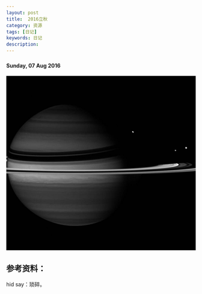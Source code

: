```yaml
---
layout: post
title:  2016立秋
category: 资源
tags: [日记]
keywords: 日记
description:
---
```


### 

#### 

#### Sunday, 07 Aug 2016

![cassini](/../../assets/img/resource/2016/cassini_6.jpg)

## 参考资料：

hid say：琐碎。
